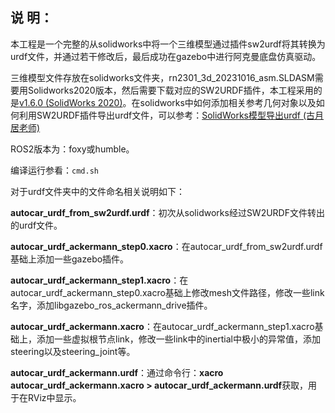 ## 说  明：

本工程是一个完整的从solidworks中将一个三维模型通过插件sw2urdf将其转换为urdf文件，并通过若干修改后，最后成功在gazebo中进行阿克曼底盘仿真驱动。

三维模型文件存放在solidworks文件夹，rn2301_3d_20231016_asm.SLDASM需要用Solidworks2020版本，然后需要下载对应的SW2URDF插件，本工程采用的是[v1.6.0 (SolidWorks 2020)](https://github.com/ros/solidworks_urdf_exporter/releases/tag/1.6.0)。在solidworks中如何添加相关参考几何对象以及如何利用SW2URDF插件导出urdf文件，可以参考：[SolidWorks模型导出urdf (古月居老师)](https://www.bilibili.com/video/BV1Tx411o7rH/?spm_id_from=333.337.search-card.all.click&vd_source=5f11e9196e87fd56a0b5843d68ab6b65)

ROS2版本为：foxy或humble。

编译运行参看：`cmd.sh`

对于urdf文件夹中的文件命名相关说明如下：

**autocar_urdf_from_sw2urdf.urdf**：初次从solidworks经过SW2URDF文件转出的urdf文件。

**autocar_urdf_ackermann_step0.xacro**：在autocar_urdf_from_sw2urdf.urdf基础上添加一些gazebo插件。

**autocar_urdf_ackermann_step1.xacro**：在autocar_urdf_ackermann_step0.xacro基础上修改mesh文件路径，修改一些link名字，添加libgazebo_ros_ackermann_drive插件。

**autocar_urdf_ackermann.xacro**：在autocar_urdf_ackermann_step1.xacro基础上，添加一些虚拟根节点link，修改一些link中的inertial中极小的异常值，添加steering以及steering_joint等。

**autocar_urdf_ackermann.urdf**：通过命令行：**xacro autocar_urdf_ackermann.xacro > autocar_urdf_ackermann.urdf**获取，用于在RViz中显示。

